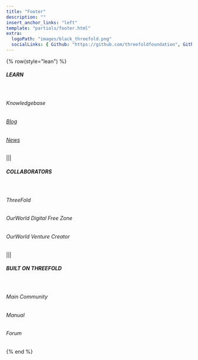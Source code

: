 ```yaml
---
title: "Footer"
description: ""
insert_anchor_links: "left"
template: "partials/footer.html"
extra:
  logoPath: "images/black_threefold.png"
  socialLinks: { Github: "https://github.com/threefoldfoundation", Github2: "https://github.com/threefoldtech", Twitter: "https://twitter.com/threefold_io", Telegram: "https://t.me/threefoldnews"  }
---
```


{% row(style="lean") %}

##### **LEARN**

<br>

<a onclick="window.open('', '_blank')"><h6>Knowledgebase</h6></a>

###### [Blog](/blog)

###### [News](/newsroom)

|||

##### **COLLABORATORS**

<br>

<a onclick="window.open('https://threefold.io', '_blank')"><h6>ThreeFold</h6></a>

<a onclick="window.open('https://freezone.ourworld.tf/', '_blank')"><h6>OurWorld Digital Free Zone</h6></a>

<a onclick="window.open('https://ourworld.tf', '_blank')"><h6>OurWorld Venture Creator</h6></a>

|||

##### **BUILT ON THREEFOLD**

<br>

<a onclick="window.open('https://t.me/threefold', '_blank')"><h6>Main Community</h6></a>

<a onclick="window.open('https://manual.grid.tf', '_blank')"><h6>Manual</h6></a>

<a onclick="window.open('https://forum.threefold.io/', '_blank')"><h6>Forum</h6></a>


{% end %}

<style>
  a {
cursor: pointer;

  }
  
  </style>